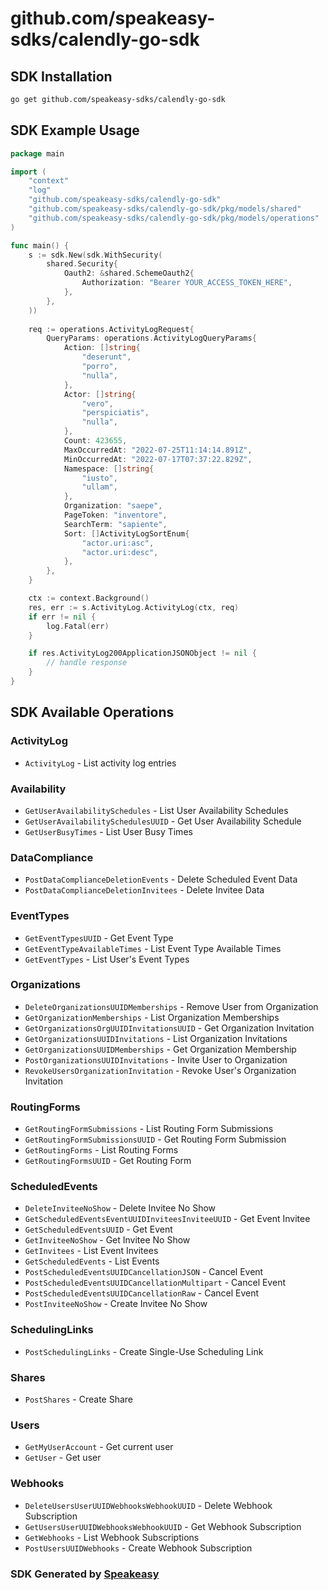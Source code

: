 # github.com/speakeasy-sdks/calendly-go-sdk

<!-- Start SDK Installation -->
## SDK Installation

```bash
go get github.com/speakeasy-sdks/calendly-go-sdk
```
<!-- End SDK Installation -->

## SDK Example Usage
<!-- Start SDK Example Usage -->
```go
package main

import (
    "context"
    "log"
    "github.com/speakeasy-sdks/calendly-go-sdk"
    "github.com/speakeasy-sdks/calendly-go-sdk/pkg/models/shared"
    "github.com/speakeasy-sdks/calendly-go-sdk/pkg/models/operations"
)

func main() {
    s := sdk.New(sdk.WithSecurity(
        shared.Security{
            Oauth2: &shared.SchemeOauth2{
                Authorization: "Bearer YOUR_ACCESS_TOKEN_HERE",
            },
        },
    ))
    
    req := operations.ActivityLogRequest{
        QueryParams: operations.ActivityLogQueryParams{
            Action: []string{
                "deserunt",
                "porro",
                "nulla",
            },
            Actor: []string{
                "vero",
                "perspiciatis",
                "nulla",
            },
            Count: 423655,
            MaxOccurredAt: "2022-07-25T11:14:14.891Z",
            MinOccurredAt: "2022-07-17T07:37:22.829Z",
            Namespace: []string{
                "iusto",
                "ullam",
            },
            Organization: "saepe",
            PageToken: "inventore",
            SearchTerm: "sapiente",
            Sort: []ActivityLogSortEnum{
                "actor.uri:asc",
                "actor.uri:desc",
            },
        },
    }

    ctx := context.Background()
    res, err := s.ActivityLog.ActivityLog(ctx, req)
    if err != nil {
        log.Fatal(err)
    }

    if res.ActivityLog200ApplicationJSONObject != nil {
        // handle response
    }
}
```
<!-- End SDK Example Usage -->

<!-- Start SDK Available Operations -->
## SDK Available Operations


### ActivityLog

* `ActivityLog` - List activity log entries

### Availability

* `GetUserAvailabilitySchedules` - List User Availability Schedules
* `GetUserAvailabilitySchedulesUUID` - Get User Availability Schedule
* `GetUserBusyTimes` - List User Busy Times

### DataCompliance

* `PostDataComplianceDeletionEvents` - Delete Scheduled Event Data
* `PostDataComplianceDeletionInvitees` - Delete Invitee Data

### EventTypes

* `GetEventTypesUUID` - Get Event Type
* `GetEventTypeAvailableTimes` - List Event Type Available Times
* `GetEventTypes` - List User's Event Types

### Organizations

* `DeleteOrganizationsUUIDMemberships` - Remove User from Organization
* `GetOrganizationMemberships` - List Organization Memberships
* `GetOrganizationsOrgUUIDInvitationsUUID` - Get Organization Invitation
* `GetOrganizationsUUIDInvitations` - List Organization Invitations
* `GetOrganizationsUUIDMemberships` - Get Organization Membership
* `PostOrganizationsUUIDInvitations` - Invite User to Organization
* `RevokeUsersOrganizationInvitation` - Revoke User's Organization Invitation

### RoutingForms

* `GetRoutingFormSubmissions` - List Routing Form Submissions
* `GetRoutingFormSubmissionsUUID` - Get Routing Form Submission
* `GetRoutingForms` - List Routing Forms
* `GetRoutingFormsUUID` - Get Routing Form

### ScheduledEvents

* `DeleteInviteeNoShow` - Delete Invitee No Show
* `GetScheduledEventsEventUUIDInviteesInviteeUUID` - Get Event Invitee
* `GetScheduledEventsUUID` - Get Event
* `GetInviteeNoShow` - Get Invitee No Show
* `GetInvitees` - List Event Invitees
* `GetScheduledEvents` - List Events
* `PostScheduledEventsUUIDCancellationJSON` - Cancel Event
* `PostScheduledEventsUUIDCancellationMultipart` - Cancel Event
* `PostScheduledEventsUUIDCancellationRaw` - Cancel Event
* `PostInviteeNoShow` - Create Invitee No Show

### SchedulingLinks

* `PostSchedulingLinks` - Create Single-Use Scheduling Link

### Shares

* `PostShares` - Create Share

### Users

* `GetMyUserAccount` - Get current user
* `GetUser` - Get user

### Webhooks

* `DeleteUsersUserUUIDWebhooksWebhookUUID` - Delete Webhook Subscription
* `GetUsersUserUUIDWebhooksWebhookUUID` - Get Webhook Subscription
* `GetWebhooks` - List Webhook Subscriptions
* `PostUsersUUIDWebhooks` - Create Webhook Subscription
<!-- End SDK Available Operations -->

### SDK Generated by [Speakeasy](https://docs.speakeasyapi.dev/docs/using-speakeasy/client-sdks)
